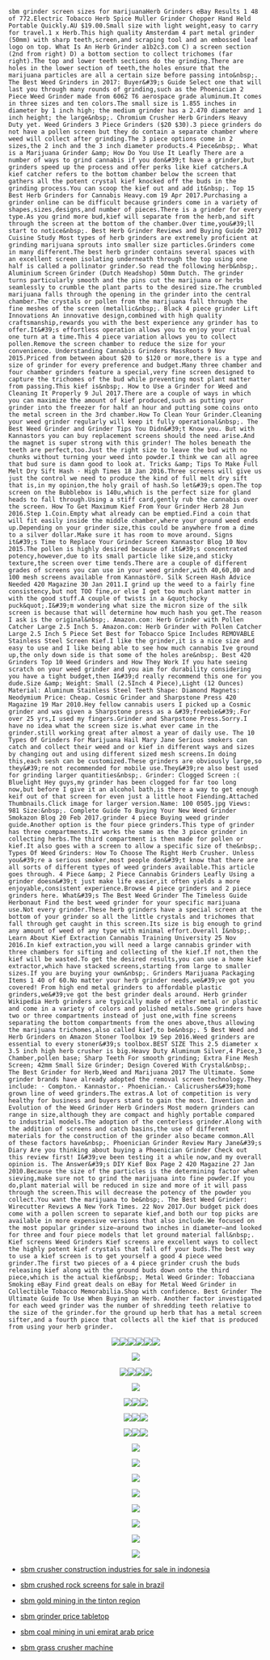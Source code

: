 
```
sbm grinder screen sizes for marijuanaHerb Grinders eBay Results 1 48 of 772.Electric Tobacco Herb Spice Muller Grinder Chopper Hand Held Portable Quickly.AU $19.00.Small size with light weight,easy to carry for travel.1 x Herb.This high quality Amsterdam 4 part metal grinder (50mm) with sharp teeth,screen,and scraping tool and an embossed leaf logo on top. What Is An Herb Grinder a1b2c3.com C) a screen section (2nd from right) D) a bottom section to collect trichomes (far right).The top and lower teeth sections do the grinding.There are holes in the lower section of teeth,the holes ensure that the marijuana particles are all a certain size before passing into&nbsp;. The Best Weed Grinders in 2017: Buyer&#39;s Guide Select one that will last you through many rounds of grinding,such as the Phoenician 2 Piece Weed Grinder made from 6062 T6 aerospace grade aluminum.It comes in three sizes and ten colors.The small size is 1.855 inches in diameter by 1 inch high; the medium grinder has a 2.470 diameter and 1 inch height; the large&nbsp;. Chromium Crusher Herb Grinders Heavy Duty yet. Weed Grinders 3 Piece Grinders ($20 $30).3 piece grinders do not have a pollen screen but they do contain a separate chamber where weed will collect after grinding.The 3 piece options come in 2 sizes,the 2 inch and the 3 inch diameter products.4 Piece&nbsp;. What is a Marijuana Grinder &amp; How Do You Use It Leafly There are a number of ways to grind cannabis if you don&#39;t have a grinder,but grinders speed up the process and offer perks like kief catchers.A kief catcher refers to the bottom chamber below the screen that gathers all the potent crystal kief knocked off the buds in the grinding process.You can scoop the kief out and add it&nbsp;. Top 15 Best Herb Grinders for Cannabis Heavy.com 19 Apr 2017.Purchasing a grinder online can be difficult because grinders come in a variety of shapes,sizes,designs,and number of pieces.There is a grinder for every type.As you grind more bud,kief will separate from the herb,and sift through the screen at the bottom of the chamber.Over time,you&#39;ll start to notice&nbsp;. Best Herb Grinder Reviews and Buying Guide 2017 Cuisine Study Most types of herb grinders are extremely proficient at grinding marijuana sprouts into smaller size particles.Grinders come in many different.The best herb grinder contains several spaces with an excellent screen isolating underneath through the top using one half is called a pollinator grinder.So read the following herb&nbsp;. Aluminium Screen Grinder (Dutch Headshop) 50mm Dutch. The grinder turns particularly smooth and the pins cut the marijuana or herbs seamlessly to crumble the plant parts to the desired size.The crumbled marijuana falls through the opening in the grinder into the central chamber.The crystals or pollen from the marijuana fall through the fine meshes of the screen (metallic&nbsp;. Black 4 piece grinder Lift Innovations An innovative design,combined with high quality craftsmanship,rewards you with the best experience any grinder has to offer.It&#39;s effortless operation allows you to enjoy your ritual one turn at a time.This 4 piece variation allows you to collect pollen.Remove the screen chamber to reduce the size for your convenience. Understanding Cannabis Grinders MassRoots 9 Nov 2015.Priced from between about $20 to $120 or more,there is a type and size of grinder for every preference and budget.Many three chamber and four chamber grinders feature a special,very fine screen designed to capture the trichomes of the bud while preventing most plant matter from passing.This kief is&nbsp;. How to Use a Grinder for Weed and Cleaning It Properly 9 Jul 2017.There are a couple of ways in which you can maximize the amount of kief produced,such as putting your grinder into the freezer for half an hour and putting some coins onto the metal screen in the 3rd chamber.How To Clean Your Grinder.Cleaning your weed grinder regularly will keep it fully operational&nbsp;. The Best Weed Grinder and Grinder Tips You Didn&#39;t Know you. But with Kannastors you can buy replacement screens should the need arise.And the magnet is super strong with this grinder! The holes beneath the teeth are perfect,too.Just the right size to leave the bud with no chunks without turning your weed into powder.I think we can all agree that bud sure is damn good to look at. Tricks &amp; Tips To Make Full Melt Dry Sift Hash · High Times 18 Jan 2016.Three screens will give us just the control we need to produce the kind of full melt dry sift that is,in my opinion,the holy grail of hash.So let&#39;s open.The top screen on the Bubblebox is 140u,which is the perfect size for gland heads to fall through.Using a stiff card,gently rub the cannabis over the screen. How To Get Maximum Kief From Your Grinder Herb 28 Jun 2016.Step 1.Coin.Empty what already can be emptied.Find a coin that will fit easily inside the middle chamber,where your ground weed ends up.Depending on your grinder size,this could be anywhere from a dime to a silver dollar.Make sure it has room to move around. Signs it&#39;s Time to Replace Your Grinder Screen Kannastor Blog 10 Nov 2015.The pollen is highly desired because of it&#39;s concentrated potency,however,due to its small particle like size,and sticky texture,the screen over time tends.There are a couple of different grades of screens you can use in your weed grinder,with 40,60,80 and 100 mesh screens available from Kannastör®. Silk Screen Hash Advice Needed 420 Magazine 30 Jan 2011.I grind up the weed to a fairly fine consistency,but not TOO fine,or else I get too much plant matter in with the good stuff.A couple of twists in a &quot;hocky puck&quot;.I&#39;m wondering what size the micron size of the silk screen is because that will determine how much hash you get.The reason I ask is the original&nbsp;. Amazon.com: Herb Grinder with Pollen Catcher Large 2.5 Inch 5. Amazon.com: Herb Grinder with Pollen Catcher Large 2.5 Inch 5 Piece Set Best for Tobacco Spice Includes REMOVABLE Stainless Steel Screen Kief.I like the grinder,it is a nice size and easy to use and I like being able to see how much cannabis Ive ground up,the only down side is that some of the holes are&nbsp;. Best 420 Grinders Top 10 Weed Grinders and How They Work If you hate seeing scratch on your weed grinder and you aim for durability considering you have a tight budget,then I&#39;d really recommend this one for you dude.Size &amp; Weight: Small (2.5Inch 4 Piece),Light (12 Ounces) Material: Aluminum Stainless Steel Teeth Shape: Diamond Magnets: Neodymium Price: Cheap. Cosmic Grinder and Sharpstone Press 420 Magazine 19 Mar 2010.Hey fellow cannabis users I picked up a Cosmic grinder and was given a Sharpstone press as a &#39;freebie&#39;.For over 25 yrs,I used my fingers.Grinder and Sharpstone Press.Sorry.I have no idea what the screen size is.what ever came in the grinder.still working great after almost a year of daily use. The 10 Types Of Grinders For Marijuana Hail Mary Jane Serious smokers can catch and collect their weed and or kief in different ways and sizes by changing out and using different sized mesh screens.In doing this,each sesh can be customized.These grinders are obviously large,so they&#39;re not recommended for mobile use.They&#39;re also best used for grinding larger quantities&nbsp;. Grinder: Clogged Screen :( Bluelight Hey guys,my grinder has been clogged for far too long now,but before I give it an alcohol bath,is there a way to get enough keif out of that screen for even just a little hoot Fiending.Attached Thumbnails.Click image for larger version.Name: 100 0505.jpg Views: 981 Size:&nbsp;. Complete Guide To Buying Your New Weed Grinder Smokazon Blog 20 Feb 2017.grinder 4 piece Buying weed grinder guide.Another option is the four piece grinders.This type of grinder has three compartments.It works the same as the 3 piece grinder in collecting herbs.The third compartment is then made for pollen or kief.It also goes with a screen to allow a specific size of the&nbsp;. Types Of Weed Grinders: How To Choose The Right Herb Crusher. Unless you&#39;re a serious smoker,most people don&#39;t know that there are all sorts of different types of weed grinders available.This article goes through. 4 Piece &amp; 2 Piece Cannabis Grinders Leafly Using a grinder doesn&#39;t just make life easier,it often yields a more enjoyable,consistent experience.Browse 4 piece grinders and 2 piece grinders here. What&#39;s The Best Weed Grinder The Timeless Guide Herbonaut Find the best weed grinder for your specific marijuana use.Not every grinder.These herb grinders have a special screen at the bottom of your grinder so all the little crystals and trichomes that fall through get caught in this screen.Its size is big enough to grind any amount of weed of any type with minimal effort.Overall I&nbsp;. Learn About Kief Extraction Cannabis Training University 25 Nov 2016.In kief extraction,you will need a large cannabis grinder with three chambers for sifting and collecting of the kief.If not,then the kief will be wasted.To get the desired results,you can use a home kief extractor,which have stacked screens,starting from large to smaller sizes.If you are buying your own&nbsp;. Grinders Marijuana Packaging Items 1 40 of 60.No matter your herb grinder needs,we&#39;ve got you covered! From high end metal grinders to affordable plastic grinders,we&#39;ve got the best grinder deals around. Herb grinder Wikipedia Herb grinders are typically made of either metal or plastic and come in a variety of colors and polished metals.Some grinders have two or three compartments instead of just one,with fine screens separating the bottom compartments from the ones above,thus allowing the marijuana trichomes,also called kief,to be&nbsp;. 5 Best Weed and Herb Grinders on Amazon Stoner Toolbox 19 Sep 2016.Weed grinders are essential to every stoner&#39;s toolbox.BEST SIZE This 2.5 diameter x 3.5 inch high herb crusher is big.Heavy Duty Aluminum Silver,4 Piece,3 Chamber,pollen base; Sharp Teeth For smooth grinding; Extra Fine Mesh Screen; 42mm Small Size Grinder; Design Covered With Crystal&nbsp;. The Best Grinder for Herb,Weed and Marijuana 2017 The Ultimate. Some grinder brands have already adopted the removal screen technology.They include: · Compton.· Kannastor.· Phoenician.· Calicrushers&#39;home grown line of weed grinders.The extras.A lot of competition is very healthy for business and buyers stand to gain the most. Invention and Evolution of the Weed Grinder Herb Grinders Most modern grinders can range in size,although they are compact and highly portable compared to industrial models.The adoption of the centerless grinder.Along with the addition of screens and catch basins,the use of different materials for the construction of the grinder also became common.All of these factors have&nbsp;. Phoenician Grinder Review Mary Jane&#39;s Diary Are you thinking about buying a Phoenician Grinder Check out this review first! I&#39;ve been testing it a while now,and my overall opinion is. The Answer&#39;s DIY Kief Box Page 2 420 Magazine 27 Jan 2010.Because the size of the particles is the determining factor when sieving,make sure not to grind the marijuana into fine powder.If you do,plant material will be reduced in size and more of it will pass through the screen.This will decrease the potency of the powder you collect.You want the marijuana to be&nbsp;. The Best Weed Grinder: Wirecutter Reviews A New York Times. 22 Nov 2017.Our budget pick does come with a pollen screen to separate kief,and both our top picks are available in more expensive versions that also include.We focused on the most popular grinder size—around two inches in diameter—and looked for three and four piece models that let ground material fall&nbsp;. Kief screens Weed Grinders Kief screens are excellent ways to collect the highly potent kief crystals that fall off your buds.The best way to use a kief screen is to get yourself a good 4 piece weed grinder.The first two pieces of a 4 piece grinder crush the buds releasing kief along with the ground buds down onto the third piece,which is the actual kief&nbsp;. Metal Weed Grinder: Tobacciana Smoking eBay Find great deals on eBay for Metal Weed Grinder in Collectible Tobacco Memorabilia.Shop with confidence. Best Grinder The Ultimate Guide To Use When Buying an Herb. Another factor investigated for each weed grinder was the number of shredding teeth relative to the size of the grinder.for the ground up herb that has a metal screen sifter,and a fourth piece that collects all the kief that is produced from using your herb grinder. 
```

<div align="center">
  
<a rel="nofollow" href="https://m.shibang-china.com?f=github&k=sbm+grinder+screen+sizes+for+marijuana"><img src="https://static.shibang-china.com/en/l.png"></a><img src="https://static.shibang-china.com/en/hw.png"><a rel="nofollow" href="https://m.shibang-china.com/product/?f=github&k=sbm+grinder+screen+sizes+for+marijuana"><img src="https://static.shibang-china.com/en/p.png"></a><a rel="nofollow" href="https://m.shibang-china.com/cases/?f=github&k=sbm+grinder+screen+sizes+for+marijuana"><img src="https://static.shibang-china.com/en/c.png"></a><a rel="nofollow" href="https://m.shibang-china.com/news/?f=github&k=sbm+grinder+screen+sizes+for+marijuana"><img src="https://static.shibang-china.com/en/n.png"></a><a rel="nofollow" href="https://m.shibang-china.com?f=github&k=sbm+grinder+screen+sizes+for+marijuana"><img src="https://static.shibang-china.com/en/m.png"></a>

<a rel="nofollow" href="https://m.shibang-china.com/product/?f=github&k=sbm+grinder+screen+sizes+for+marijuana"><img src="https://static.shibang-china.com/en/b.jpg"></a>
  
<a rel="nofollow" href="https://m.shibang-china.com/solution-aggregate.html?f=github&k=sbm+grinder+screen+sizes+for+marijuana"><img src="https://static.shibang-china.com/en/a.jpg"></a><a rel="nofollow" href="https://m.shibang-china.com/solution-mine.html?f=github&k=sbm+grinder+screen+sizes+for+marijuana"><img src="https://static.shibang-china.com/en/m.jpg"></a><a rel="nofollow" href="https://m.shibang-china.com/solution-mill.html?f=github&k=sbm+grinder+screen+sizes+for+marijuana"><img src="https://static.shibang-china.com/en/g.jpg"></a><a rel="nofollow" href="https://m.shibang-china.com/solution-epc.html?f=github&k=sbm+grinder+screen+sizes+for+marijuana"><img src="https://static.shibang-china.com/en/e.jpg"></a>

<a rel="nofollow" href="https://m.shibang-china.com/product/?f=github&k=sbm+grinder+screen+sizes+for+marijuana"><img src="https://static.shibang-china.com/en/a-p.png"></a>

<a rel="nofollow" href="https://m.shibang-china.com/product/crusher/c6x.html?f=github&k=sbm+grinder+screen+sizes+for+marijuana"><img src="https://static.shibang-china.com/en/j.jpg"></a><a rel="nofollow" href="https://m.shibang-china.com/product/crusher/ci5x.html?f=github&k=sbm+grinder+screen+sizes+for+marijuana"><img src="https://static.shibang-china.com/en/i.jpg"></a><a rel="nofollow" href="https://m.shibang-china.com/product/crusher/hst.html?f=github&k=sbm+grinder+screen+sizes+for+marijuana"><img src="https://static.shibang-china.com/en/c.jpg"></a>

<a rel="nofollow" href="https://m.shibang-china.com/product/mill/mtw.html?f=github&k=sbm+grinder+screen+sizes+for+marijuana"><img src="https://static.shibang-china.com/en/mtw.jpg"></a><a rel="nofollow" href="https://m.shibang-china.com/product/mill/scm.html?f=github&k=sbm+grinder+screen+sizes+for+marijuana"><img src="https://static.shibang-china.com/en/scm.jpg"></a><a rel="nofollow" href="https://m.shibang-china.com/product/mill/lm.html?f=github&k=sbm+grinder+screen+sizes+for+marijuana"><img src="https://static.shibang-china.com/en/lm.jpg"></a>

<a rel="nofollow" href="https://m.shibang-china.com/product/sand/vsi6x.html?f=github&k=sbm+grinder+screen+sizes+for+marijuana"><img src="https://static.shibang-china.com/en/6x.jpg"></a><a rel="nofollow" href="https://m.shibang-china.com/product/sand/vu.html?f=github&k=sbm+grinder+screen+sizes+for+marijuana"><img src="https://static.shibang-china.com/en/vu.jpg"></a><a rel="nofollow" href="https://m.shibang-china.com/product/mobile/klun.html?f=github&k=sbm+grinder+screen+sizes+for+marijuana"><img src="https://static.shibang-china.com/en/k.jpg"></a>

<a rel="nofollow" href="https://m.shibang-china.com/cases/?f=github&k=sbm+grinder+screen+sizes+for+marijuana"><img src="https://static.shibang-china.com/en/case.png"></a>

<a rel="nofollow" href="https://m.shibang-china.com/cases/aggregate/202.html?f=github&k=sbm+grinder+screen+sizes+for+marijuana"><img src="https://static.shibang-china.com/en/c-1.jpg"></a>

<a rel="nofollow" href="https://m.shibang-china.com/cases/aggregate/203.html?f=github&k=sbm+grinder+screen+sizes+for+marijuana"><img src="https://static.shibang-china.com/en/c-2.jpg"></a>

<a rel="nofollow" href="https://m.shibang-china.com/cases/mill/123.html?f=github&k=sbm+grinder+screen+sizes+for+marijuana"><img src="https://static.shibang-china.com/en/c-3.jpg"></a>

<a rel="nofollow" href="https://m.shibang-china.com/contact_us.html?f=github&k=sbm+grinder+screen+sizes+for+marijuana"><img src="https://static.shibang-china.com/en/contact.png"></a>

<a rel="nofollow" href="https://swt.shibang-china.com/?f=github&k=sbm+grinder+screen+sizes+for+marijuana"><img src="https://static.shibang-china.com/en/chat.png"></a>

<a rel="nofollow" href="https://whatsapp.shibangsoft.com/WhatsApp.php?f=github&k=sbm+grinder+screen+sizes+for+marijuana"><img src="https://static.shibang-china.com/en/whatsapp.png"></a>

<a rel="nofollow" href="https://m.shibang-china.com/?f=github&k=sbm+grinder+screen+sizes+for+marijuana"><img src="https://static.shibang-china.com/en/website.png"></a>

</div>


* [sbm crusher construction industries for sale in indonesia](sbm%20crusher%20construction%20industries%20for%20sale%20in%20indonesia.md)

* [sbm crushed rock screens for sale in brazil](sbm%20crushed%20rock%20screens%20for%20sale%20in%20brazil.md)

* [sbm gold mining in the tinton region](sbm%20gold%20mining%20in%20the%20tinton%20region.md)

* [sbm grinder price tabletop](sbm%20grinder%20price%20tabletop.md)

* [sbm coal mining in uni emirat arab price](sbm%20coal%20mining%20in%20uni%20emirat%20arab%20price.md)

* [sbm grass crusher machine](sbm%20grass%20crusher%20machine.md)